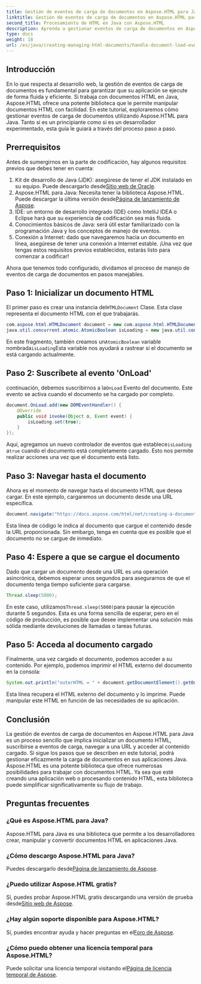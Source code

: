 ```yaml
---
title: Gestión de eventos de carga de documentos en Aspose.HTML para Java
linktitle: Gestión de eventos de carga de documentos en Aspose.HTML para Java
second_title: Procesamiento de HTML en Java con Aspose.HTML
description: Aprenda a gestionar eventos de carga de documentos en Aspose.HTML para Java con esta guía paso a paso. Mejore sus aplicaciones web.
type: docs
weight: 18
url: /es/java/creating-managing-html-documents/handle-document-load-events/
---
```

## Introducción
En lo que respecta al desarrollo web, la gestión de eventos de carga de documentos es fundamental para garantizar que su aplicación se ejecute de forma fluida y eficiente. Si trabaja con documentos HTML en Java, Aspose.HTML ofrece una potente biblioteca que le permite manipular documentos HTML con facilidad. En este tutorial, exploraremos cómo gestionar eventos de carga de documentos utilizando Aspose.HTML para Java. Tanto si es un principiante como si es un desarrollador experimentado, esta guía le guiará a través del proceso paso a paso.
## Prerrequisitos
Antes de sumergirnos en la parte de codificación, hay algunos requisitos previos que debes tener en cuenta:
1.  Kit de desarrollo de Java (JDK): asegúrese de tener el JDK instalado en su equipo. Puede descargarlo desde[Sitio web de Oracle](https://www.oracle.com/java/technologies/javase-jdk11-downloads.html).
2. Aspose.HTML para Java: Necesita tener la biblioteca Aspose.HTML. Puede descargar la última versión desde[Página de lanzamiento de Aspose](https://releases.aspose.com/html/java/).
3. IDE: un entorno de desarrollo integrado (IDE) como IntelliJ IDEA o Eclipse hará que su experiencia de codificación sea más fluida.
4. Conocimientos básicos de Java: será útil estar familiarizado con la programación Java y los conceptos de manejo de eventos.
5. Conexión a Internet: dado que navegaremos hacia un documento en línea, asegúrese de tener una conexión a Internet estable.
¡Una vez que tengas estos requisitos previos establecidos, estarás listo para comenzar a codificar!

Ahora que tenemos todo configurado, dividamos el proceso de manejo de eventos de carga de documentos en pasos manejables.
## Paso 1: Inicializar un documento HTML
 El primer paso es crear una instancia del`HTMLDocument` Clase. Esta clase representa el documento HTML con el que trabajarás.
```java
com.aspose.html.HTMLDocument document = new com.aspose.html.HTMLDocument();
java.util.concurrent.atomic.AtomicBoolean isLoading = new java.util.concurrent.atomic.AtomicBoolean(false);
```
 En este fragmento, también creamos un`AtomicBoolean` variable nombrada`isLoading`Esta variable nos ayudará a rastrear si el documento se está cargando actualmente.
## Paso 2: Suscríbete al evento 'OnLoad'
 continuación, debemos suscribirnos a la`OnLoad` Evento del documento. Este evento se activa cuando el documento se ha cargado por completo. 
```java
document.OnLoad.add(new DOMEventHandler() {
    @Override
    public void invoke(Object o, Event event) {
        isLoading.set(true);
    }
});
```
 Aquí, agregamos un nuevo controlador de eventos que establece`isLoading` a`true` cuando el documento está completamente cargado. Esto nos permite realizar acciones una vez que el documento está listo.
## Paso 3: Navegar hasta el documento
Ahora es el momento de navegar hasta el documento HTML que desea cargar. En este ejemplo, cargaremos un documento desde una URL específica.
```java
document.navigate("https://docs.aspose.com/html/net/creating-a-document/document.html");
```
Esta línea de código le indica al documento que cargue el contenido desde la URL proporcionada. Sin embargo, tenga en cuenta que es posible que el documento no se cargue de inmediato.
## Paso 4: Espere a que se cargue el documento
Dado que cargar un documento desde una URL es una operación asincrónica, debemos esperar unos segundos para asegurarnos de que el documento tenga tiempo suficiente para cargarse. 
```java
Thread.sleep(5000);
```
 En este caso, utilizamos`Thread.sleep(5000)`para pausar la ejecución durante 5 segundos. Esta es una forma sencilla de esperar, pero en el código de producción, es posible que desee implementar una solución más sólida mediante devoluciones de llamadas o tareas futuras.
## Paso 5: Acceda al documento cargado
Finalmente, una vez cargado el documento, podemos acceder a su contenido. Por ejemplo, podemos imprimir el HTML externo del documento en la consola:
```java
System.out.println("outerHTML = " + document.getDocumentElement().getOuterHTML());
```
Esta línea recupera el HTML externo del documento y lo imprime. Puede manipular este HTML en función de las necesidades de su aplicación.
## Conclusión
La gestión de eventos de carga de documentos en Aspose.HTML para Java es un proceso sencillo que implica inicializar un documento HTML, suscribirse a eventos de carga, navegar a una URL y acceder al contenido cargado. Si sigue los pasos que se describen en este tutorial, podrá gestionar eficazmente la carga de documentos en sus aplicaciones Java.
Aspose.HTML es una potente biblioteca que ofrece numerosas posibilidades para trabajar con documentos HTML. Ya sea que esté creando una aplicación web o procesando contenido HTML, esta biblioteca puede simplificar significativamente su flujo de trabajo.
## Preguntas frecuentes
### ¿Qué es Aspose.HTML para Java?
Aspose.HTML para Java es una biblioteca que permite a los desarrolladores crear, manipular y convertir documentos HTML en aplicaciones Java.
### ¿Cómo descargo Aspose.HTML para Java?
 Puedes descargarlo desde[Página de lanzamiento de Aspose](https://releases.aspose.com/html/java/).
### ¿Puedo utilizar Aspose.HTML gratis?
 Sí, puedes probar Aspose.HTML gratis descargando una versión de prueba desde[Sitio web de Aspose](https://releases.aspose.com/).
### ¿Hay algún soporte disponible para Aspose.HTML?
 Sí, puedes encontrar ayuda y hacer preguntas en el[Foro de Aspose](https://forum.aspose.com/c/html/29).
### ¿Cómo puedo obtener una licencia temporal para Aspose.HTML?
 Puede solicitar una licencia temporal visitando el[Página de licencia temporal de Aspose](https://purchase.aspose.com/temporary-license/).